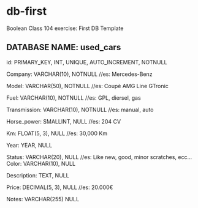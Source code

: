 # db-first
Boolean Class 104 exercise: First DB Template

## DATABASE NAME: used_cars

id: PRIMARY_KEY, INT, UNIQUE, AUTO_INCREMENT, NOTNULL

Company: VARCHAR(10), NOTNULL //es: Mercedes-Benz

Model: VARCHAR(50), NOTNULL //es: Coupè AMG Line GTronic

Fuel: VARCHAR(10), NOTNULL //es: GPL, diersel, gas

Transmission: VARCHAR(10), NOTNULL //es: manual, auto

Horse_power: SMALLINT, NULL //es: 204 CV

Km: FLOAT(5, 3), NULL //es: 30,000 Km

Year: YEAR, NULL

Status: VARCHAR(20), NULL //es: Like new, good, minor scratches, ecc...
Color: VARCHAR(10), NULL

Description: TEXT, NULL

Price: DECIMAL(5, 3), NULL //es: 20.000€

Notes: VARCHAR(255) NULL

